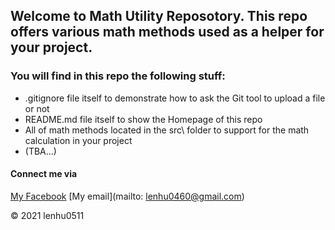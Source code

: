 ## Welcome to Math Utility Reposotory. This repo offers various math methods used as a helper for your project.

### You will find in this repo the following stuff:

 * .gitignore file itself to demonstrate how to ask the Git tool to upload a file or not
 * README.md file itself to show the Homepage of this repo
 * All of math methods located in the src\ folder to support for the math calculation in your project
 * (TBA...)

#### Connect me via
[My Facebook](https://www.facebook.com/lenhu0511)
[My email](mailto: lenhu0460@gmail.com)

© 2021 lenhu0511

